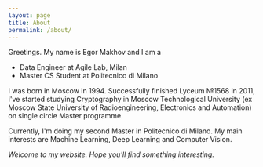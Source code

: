 ```yaml
---
layout: page
title: About
permalink: /about/
---
```


Greetings. My name is Egor Makhov and I am a 

* Data Engineer at Agile Lab, Milan
* Master CS Student at Politecnico di Milano

I was born in Moscow in 1994. Successfully finished Lyceum №1568
 in 2011, I've started studying Cryptography in Moscow Technological
  University (ex Moscow State University of Radioengineering, Electronics
   and Automation) on single circle Master programme.

Currently, I'm doing my second Master in Politecnico di Milano.
 My main interests are Machine Learning, Deep Learning and Computer Vision.

*Welcome to my website. Hope you'll find something interesting.*
